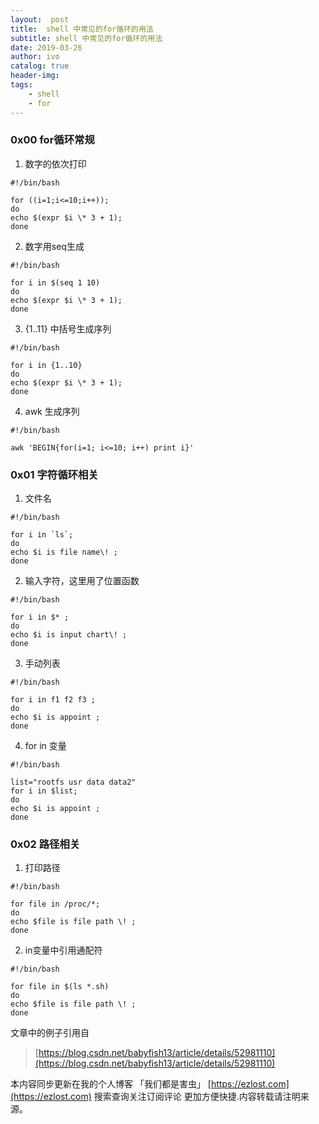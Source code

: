 ```yaml
---
layout:  post
title:  shell 中常见的for循环的用法
subtitle: shell 中常见的for循环的用法 
date: 2019-03-26
author: ivo
catalog: true
header-img:
tags:
    - shell
    - for
---
```

### 0x00 for循环常规
1. 数字的依次打印

```
#!/bin/bash
 
for ((i=1;i<=10;i++));
do 
echo $(expr $i \* 3 + 1);
done
```
2. 数字用seq生成

```
#!/bin/bash
 
for i in $(seq 1 10)
do 
echo $(expr $i \* 3 + 1);
done
```
3. {1..11} 中括号生成序列

```
#!/bin/bash
 
for i in {1..10}
do
echo $(expr $i \* 3 + 1);
done
```
4. awk 生成序列

```
#!/bin/bash
 
awk 'BEGIN{for(i=1; i<=10; i++) print i}'
```

### 0x01 字符循环相关
1. 文件名

```
#!/bin/bash
 
for i in `ls`;
do 
echo $i is file name\! ;
done
```
2. 输入字符，这里用了位置函数

```
#!/bin/bash
 
for i in $* ;
do
echo $i is input chart\! ;
done
```
3. 手动列表

```
#!/bin/bash
 
for i in f1 f2 f3 ;
do
echo $i is appoint ;
done
```
4. for in 变量

```
#!/bin/bash
 
list="rootfs usr data data2"
for i in $list;
do
echo $i is appoint ;
done
```
### 0x02 路径相关
1. 打印路径

```
#!/bin/bash
 
for file in /proc/*;
do
echo $file is file path \! ;
done
```
2. in变量中引用通配符

```
#!/bin/bash
 
for file in $(ls *.sh)
do
echo $file is file path \! ;
done
```

文章中的例子引用自 
> [https://blog.csdn.net/babyfish13/article/details/52981110](https://blog.csdn.net/babyfish13/article/details/52981110) 


本内容同步更新在我的个人博客 「我们都是害虫」 [https://ezlost.com](https://ezlost.com)  搜索查询关注订阅评论 更加方便快捷.内容转载请注明来源。
